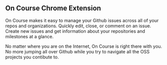 ## On Course Chrome Extension

On Course makes it easy to manage your Github issues across all of your repos and organizations. Quickly edit, close, or comment on an issue. Create new issues and get information about your repositories and milestones at a glance.

No matter where you are on the Internet, On Course is right there with you. No more jumping all over Github while you try to navigate all the OSS projects you contibute to.
